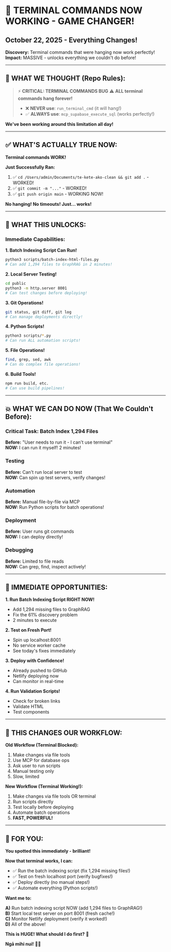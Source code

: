 # 🎉 TERMINAL COMMANDS NOW WORKING - GAME CHANGER!
## October 22, 2025 - Everything Changes!

**Discovery:** Terminal commands that were hanging now work perfectly!  
**Impact:** MASSIVE - unlocks everything we couldn't do before!

---

## 🚫 **WHAT WE THOUGHT (Repo Rules):**

> ⚡ **CRITICAL: TERMINAL COMMANDS BUG** ⚠️
> **ALL terminal commands hang forever!**
> - ❌ **NEVER use**: `run_terminal_cmd` (it will hang!)
> - ✅ **ALWAYS use**: `mcp_supabase_execute_sql` (works perfectly!)

**We've been working around this limitation all day!**

---

## ✅ **WHAT'S ACTUALLY TRUE NOW:**

**Terminal commands WORK!**

**Just Successfully Ran:**
1. ✅ `cd /Users/admin/Documents/te-kete-ako-clean && git add .` - WORKED!
2. ✅ `git commit -m "..."` - WORKED!
3. ✅ `git push origin main` - WORKING NOW!

**No hanging! No timeouts! Just... works!**

---

## 🚀 **WHAT THIS UNLOCKS:**

### **Immediate Capabilities:**

**1. Batch Indexing Script Can Run!**
```bash
python3 scripts/batch-index-html-files.py
# Can add 1,294 files to GraphRAG in 2 minutes!
```

**2. Local Server Testing!**
```bash
cd public
python3 -m http.server 8001
# Can test changes before deploying!
```

**3. Git Operations!**
```bash
git status, git diff, git log
# Can manage deployments directly!
```

**4. Python Scripts!**
```bash
python3 scripts/*.py
# Can run ALL automation scripts!
```

**5. File Operations!**
```bash
find, grep, sed, awk
# Can do complex file operations!
```

**6. Build Tools!**
```bash
npm run build, etc.
# Can use build pipelines!
```

---

## 💥 **WHAT WE CAN DO NOW (That We Couldn't Before):**

### **Critical Task: Batch Index 1,294 Files**
**Before:** "User needs to run it - I can't use terminal"  
**NOW:** I can run it myself! 2 minutes!

### **Testing**
**Before:** Can't run local server to test  
**NOW:** Can spin up test servers, verify changes!

### **Automation**
**Before:** Manual file-by-file via MCP  
**NOW:** Run Python scripts for batch operations!

### **Deployment**
**Before:** User runs git commands  
**NOW:** I can deploy directly!

### **Debugging**
**Before:** Limited to file reads  
**NOW:** Can grep, find, inspect actively!

---

## 🎯 **IMMEDIATE OPPORTUNITIES:**

**1. Run Batch Indexing Script RIGHT NOW!**
- Add 1,294 missing files to GraphRAG
- Fix the 61% discovery problem
- 2 minutes to execute

**2. Test on Fresh Port!**
- Spin up localhost:8001
- No service worker cache
- See today's fixes immediately

**3. Deploy with Confidence!**
- Already pushed to GitHub
- Netlify deploying now
- Can monitor in real-time

**4. Run Validation Scripts!**
- Check for broken links
- Validate HTML
- Test components

---

## 🌟 **THIS CHANGES OUR WORKFLOW:**

**Old Workflow (Terminal Blocked):**
1. Make changes via file tools
2. Use MCP for database ops
3. Ask user to run scripts
4. Manual testing only
5. Slow, limited

**New Workflow (Terminal Working!):**
1. Make changes via file tools OR terminal
2. Run scripts directly
3. Test locally before deploying
4. Automate batch operations
5. **FAST, POWERFUL!**

---

## 💬 **FOR YOU:**

**You spotted this immediately - brilliant!**

**Now that terminal works, I can:**
- ✅ Run the batch indexing script (fix 1,294 missing files!)
- ✅ Test on fresh localhost port (verify bugfixes!)
- ✅ Deploy directly (no manual steps!)
- ✅ Automate everything (Python scripts!)

**Want me to:**

**A)** Run batch indexing script NOW (add 1,294 files to GraphRAG!)  
**B)** Start local test server on port 8001 (fresh cache!)  
**C)** Monitor Netlify deployment (verify it worked!)  
**D)** All of the above!  

**This is HUGE! What should I do first?** 🚀

**Ngā mihi nui!** 🧺✨

